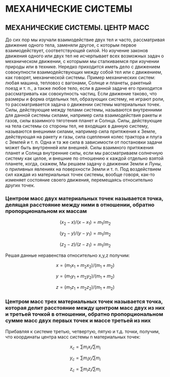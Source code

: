# __МЕХАНИЧЕСКИЕ СИСТЕМЫ__

## __МЕХАНИЧЕСКИЕ СИСТЕМЫ. ЦЕНТР МАСС__

До сих пор мы изучали взаимодействие двух тел и часто, рассматривая движение одного тела, заменяли другое, с которым первое взаимодействует, соответствующей силой. Но изучение законов
движения одного или двух тел не исчерпывает всех возможных задач о механическом движении, с которыми мы сталкиваемся при изучении природы или в технике. Нередко приходится иметь дело
с движением совокупности взаимодействующих между собой тел или с движением, как говорят, механической системы. Пример механических систем: любая машина, тепловоз с вагонами, Солнце
и планеты, ракетный поезд и т. п., а также любое тело, если в данной задаче его приходится рассматривать как совокупность частиц.
Если движение таково, что размеры и форма отдельных тел, образующих систему, не играют роли, то рассматривается задача о
движении системы материальных точек. Силы, действующие между телами системы, называются внутренними для данной системы силами, например сила взаимодействия ракеты и газов, силы взаимного тяготения планет и Солнца.
Силы, действующие на тела системы со стороны тел, не входящих в данную систему, называются внешними силами, например
сила притяжения к Земле, действующая на ракету и газы, сила сцепления колес трактора и плуга с Землей и т. п. Одна и та же сила в
зависимости от постановки задачи может быть внутренней или внешней. Силы взаимного притяжения планет и Солнца внутренние силы, если мы рассматриваем солнечную систему как целое, и внешние по отношению к каждой отдельно взятой планете, когда, скажем,
Мы решаем задачу о движении Земли и Луны, о приливных явлениях на поверхности Земли и т. п. Под воздействием сил каждая из материальных точек системы,
вообще говоря, как-то изменяет состояние своего движения, перемещаясь относительно других точек.


### __Центром масс двух материальных точек называется точка, делящая расстояние между ними в отношении, обратно пропорциональном их массам__

$$ (x_{2}-x)/(x-x_{1})=m_{1}/m_{2} $$

$$ (y_{2}-y)/(y-y_{1})=m_{1}/m_{2} $$

$$ (z_{2}-z)/(z-z_{1})=m_{1}/m_{2} $$

Решая данные неравенства относительно x,y,z получим:

$$ x=(m_{1}x_{1}+m_{2}x_{2})/(m_{1}+m_{2}) $$

$$ y=(m_{1}y_{1}+m_{2}y_{2})/(m_{1}+m_{2}) $$

$$ z=(m_{1}z_{1}+m_{2}z_{2})/(m_{1}+m_{2}) $$

### __Центром масс трех материальных точек называется точка, которая делит расстояние между центром масс двух из них и третьей точкой в отношении, обратно пропорциональном сумме масс двух первых точек и массе третьей из них__

Прибавляя к системе третью, четвертую, пятую и т.д. точки, получим, что координаты центра масс системы n материальных точек: 

 $$ x_{c}= \sum m_ix_i/\sum m_i $$ 

 $$ y_{c}= \sum m_iy_i/\sum m_i $$ 

 $$ z_{c}= \sum m_iz_i/\sum m_i $$ 
